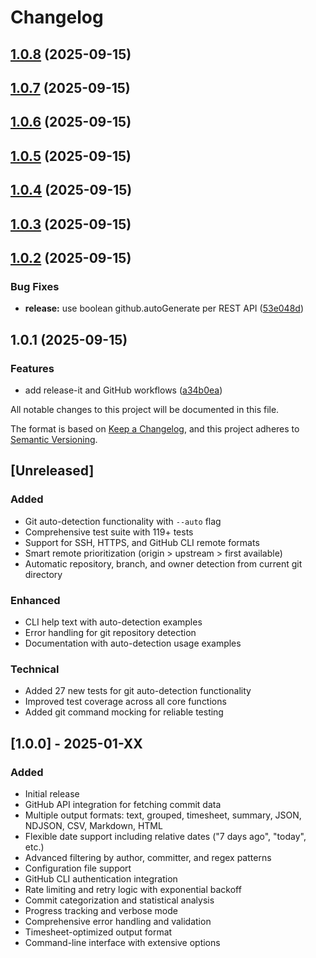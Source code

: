 # Changelog

## [1.0.8](https://github.com/MartinMcDermid/github-query/compare/v1.0.7...v1.0.8) (2025-09-15)

## [1.0.7](https://github.com/MartinMcDermid/github-query/compare/v1.0.6...v1.0.7) (2025-09-15)

## [1.0.6](https://github.com/MartinMcDermid/github-query/compare/v1.0.5...v1.0.6) (2025-09-15)

## [1.0.5](https://github.com/MartinMcDermid/github-query/compare/v1.0.4...v1.0.5) (2025-09-15)

## [1.0.4](https://github.com/MartinMcDermid/github-query/compare/v1.0.3...v1.0.4) (2025-09-15)

## [1.0.3](https://github.com/MartinMcDermid/github-query/compare/v1.0.2...v1.0.3) (2025-09-15)

## [1.0.2](https://github.com/MartinMcDermid/github-query/compare/v1.0.1...v1.0.2) (2025-09-15)


### Bug Fixes

* **release:** use boolean github.autoGenerate per REST API ([53e048d](https://github.com/MartinMcDermid/github-query/commit/53e048df8e3de0871cdc2b88b591d113a653c5ad))

## 1.0.1 (2025-09-15)


### Features

* add release-it and GitHub workflows ([a34b0ea](https://github.com/MartinMcDermid/github-query/commit/a34b0ea8120d02b773be855f4eb2c6fdce3cfbc5))

All notable changes to this project will be documented in this file.

The format is based on [Keep a Changelog](https://keepachangelog.com/en/1.0.0/),
and this project adheres to [Semantic Versioning](https://semver.org/spec/v2.0.0.html).

## [Unreleased]

### Added
- Git auto-detection functionality with `--auto` flag
- Comprehensive test suite with 119+ tests
- Support for SSH, HTTPS, and GitHub CLI remote formats
- Smart remote prioritization (origin > upstream > first available)
- Automatic repository, branch, and owner detection from current git directory

### Enhanced  
- CLI help text with auto-detection examples
- Error handling for git repository detection
- Documentation with auto-detection usage examples

### Technical
- Added 27 new tests for git auto-detection functionality
- Improved test coverage across all core functions
- Added git command mocking for reliable testing

## [1.0.0] - 2025-01-XX

### Added
- Initial release
- GitHub API integration for fetching commit data
- Multiple output formats: text, grouped, timesheet, summary, JSON, NDJSON, CSV, Markdown, HTML
- Flexible date support including relative dates ("7 days ago", "today", etc.)
- Advanced filtering by author, committer, and regex patterns
- Configuration file support
- GitHub CLI authentication integration
- Rate limiting and retry logic with exponential backoff
- Commit categorization and statistical analysis
- Progress tracking and verbose mode
- Comprehensive error handling and validation
- Timesheet-optimized output format
- Command-line interface with extensive options
